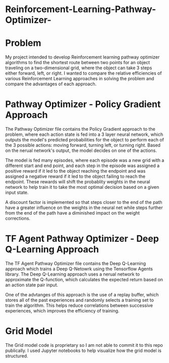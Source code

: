 # Reinforcement-Learning-Pathway-Optimizer-

# Problem

My project intended to develop Reinforcement learning pathway optimizer algorithms to find the shortest route between two points for an object traveling on a two-dimensional grid, where the object can take 3 steps either forward, left, or right. I wanted to compare the relative efficiencies of various Reinforcement Learning approaches in solving the problem and compare the advantages of each approach.

# Pathway Optimizer - Policy Gradient Approach

The Pathway Optimizer file contains the Policy Gradient approach to the problem, where each action state is fed into a 3 layer neural network, which outputs the model's predicted probabilities for the object to perform each of the 3 possible actions: moving forward, turning left, or turning right. Based on the nerual network's output, the model decides on one of the actions.

The model is fed many episodes, where each episode was a new grid with a different start and end point, and each step in the episode was assigned a positive reward if it led to the object reaching the endpoint and was assigned a negative reward if it led to the object failing to reach the endpoint. These rewards will shift the probablity weights in the neural network to help train it to take the most optimal decision based on a given input state.

A discount factor is implemented so that steps closer to the end of the path have a greater influence on the weights in the neural net while steps further from the end of the path have a diminished impact on the weight corrections. 


# TF Agent Pathway Optimizer - Deep Q-Learning Approach

The TF Agent Pathway Optimizer file contains the Deep Q-Learning approach which trains a Deep Q-Netowrk using the Tensorflow Agents library. The Deep Q-Learning approach uses a nerual network to approximate the Q-function, which calculates the expected return based on an action state pair input. 

One of the advtanges of this approach is the use of a replay buffer, which stores all of the past experiences and randomly selects a training set to train the algorithm. This helps reduce correlations between successive experiences, which improves the efficiency of training.

# Grid Model

The Grid model code is proprietary so I am not able to commit it to this repo publically. I used Jupyter notebooks to help visualize how the grid model is structured. 
